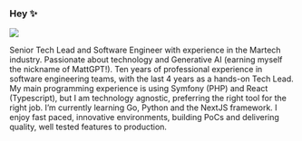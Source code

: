 ### Hey ✨

<a style="all: unset;" href="https://github.com/anuraghazra/github-readme-stats">
  <img align="top" src="https://github-readme-stats.vercel.app/api/top-langs/?username=matthew-gill&layout=compact" />
</a>

Senior Tech Lead and Software Engineer with experience in the Martech industry. Passionate about technology and Generative AI (earning myself the nickname of MattGPT!). Ten years of professional experience in software engineering teams, with the last 4 years as a hands-on Tech Lead. My main programming experience is using Symfony (PHP) and React (Typescript), but I am technology agnostic, preferring the right tool for the right job. I’m currently learning Go, Python and the NextJS framework. I enjoy fast paced, innovative environments, building PoCs and delivering quality, well tested features to production.
